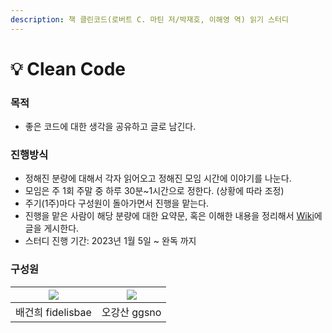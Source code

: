 ```yaml
---
description: 책 클린코드(로버트 C. 마틴 저/박재호, 이해영 역) 읽기 스터디
---
```


# 💡 Clean Code

### 목적

* 좋은 코드에 대한 생각을 공유하고 글로 남긴다.

### 진행방식

* 정해진 분량에 대해서 각자 읽어오고 정해진 모임 시간에 이야기를 나눈다.
* 모임은 주 1회 주말 중 하루 30분\~1시간으로 정한다. (상황에 따라 조정)
* 주기(1주)마다 구성원이 돌아가면서 진행을 맡는다.
* 진행을 맡은 사람이 해당 분량에 대한 요약문, 혹은 이해한 내용을 정리해서 [Wiki](https://github.com/chain-smoking-club/clean-code/wiki#%ED%81%B4%EB%A6%B0%EC%BD%94%EB%93%9C-%EC%8A%A4%ED%84%B0%EB%94%94-%EC%9C%84%ED%82%A4)에 글을 게시한다.
* 스터디 진행 기간: 2023년 1월 5일 \~ 완독 까지

### 구성원

| [![](https://avatars.githubusercontent.com/u/104837639?v=4)](https://www.github.com/fidelisbae) | [![](https://avatars.githubusercontent.com/u/46833758?v=4)](https://www.github.com/ggsno) |
| ----------------------------------------------------------------------------------------------- | ----------------------------------------------------------------------------------------- |
| 배건희 fidelisbae                                                                                  | 오강산 ggsno                                                                                 |
